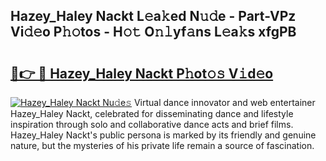 ## Hazey_Haley Nackt L𝚎a𝚔ed N𝚞𝚍e - Part-VPz Vi𝚍𝚎o P𝚑𝚘tos - H𝚘𝚝 O𝚗𝚕yf𝚊ns L𝚎a𝚔s xfgPB

# <h2><a href="http://kfa998.oniu.top/?m=Hazey_Haley+Nackt">🔗👉 🔴 Hazey_Haley Nackt P𝚑ot𝚘𝚜 V𝚒d𝚎o</a></h2>

[![Hazey_Haley Nackt Nu𝚍e𝚜](https://i.imgur.com/0qMVB7G.gif)](http://kfa998.oniu.top/?m=Hazey_Haley+Nackt)
Virtual dance innovator and web entertainer Hazey_Haley Nackt, celebrated for disseminating dance and lifestyle inspiration through solo and collaborative dance acts and brief films. Hazey_Haley Nackt's public persona is marked by its friendly and genuine nature, but the mysteries of his private life remain a source of fascination.  
